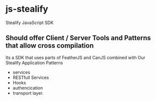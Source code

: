 # js-stealify
Stealify JavaScript SDK


## Should offer Client / Server Tools and Patterns that allow cross compilation

Its a SDK that uses parts of FeatherJS and CanJS combined with Our Stealify Application Patterns

- services
- RESTfull Services
- Hooks
- authencication 
- transport layer.
